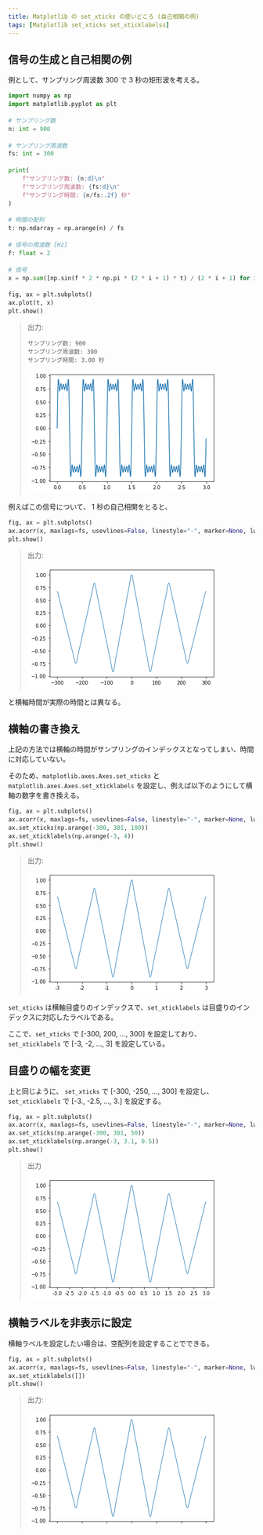 ```yaml
---
title: Matplotlib の set_xticks の使いどころ (自己相関の例)
tags: [Matplotlib set_xticks set_xticklabelss]
---
```


## 信号の生成と自己相関の例
例として、サンプリング周波数 300 で 3 秒の矩形波を考える。

```py
import numpy as np
import matplotlib.pyplot as plt

# サンプリング数
n: int = 900

# サンプリング周波数
fs: int = 300

print(
    f"サンプリング数: {n:d}\n"
    f"サンプリング周波数: {fs:d}\n"
    f"サンプリング時間: {n/fs:.2f} 秒"
)

# 時間の配列
t: np.ndarray = np.arange(n) / fs

# 信号の周波数 [Hz]
f: float = 2

# 信号
x = np.sum([np.sin(f * 2 * np.pi * (2 * i + 1) * t) / (2 * i + 1) for i in range(5)], axis=0)

fig, ax = plt.subplots()
ax.plot(t, x)
plt.show()
```

> 出力:
> 
> ```
> サンプリング数: 900
> サンプリング周波数: 300
> サンプリング時間: 3.00 秒
> ```
> 
> ![signal](signal.png)

例えばこの信号について、
1 秒の自己相関をとると、

```py
fig, ax = plt.subplots()
ax.acorr(x, maxlags=fs, usevlines=False, linestyle="-", marker=None, lw=1)
plt.show()
```

> 出力:
> 
> ![acorr](acorr.png)

と横軸時間が実際の時間とは異なる。

## 横軸の書き換え
上記の方法では横軸の時間がサンプリングのインデックスとなってしまい、時間に対応していない。

そのため、`matplotlib.axes.Axes.set_xticks` と `matplotlib.axes.Axes.set_xticklabels` を設定し、例えば以下のようにして横軸の数字を書き換える。

```py
fig, ax = plt.subplots()
ax.acorr(x, maxlags=fs, usevlines=False, linestyle="-", marker=None, lw=1)
ax.set_xticks(np.arange(-300, 301, 100))
ax.set_xticklabels(np.arange(-3, 4))
plt.show()
```

> 出力:
> 
> ![acorr](acorr-01.png)

`set_xticks` は横軸目盛りのインデックスで、`set_xticklabels` は目盛りのインデックスに対応したラベルである。

ここで、`set_xticks` で [-300, 200, ..., 300] を設定しており、
`set_xticklabels` で [-3, -2, ..., 3] を設定している。

## 目盛りの幅を変更
上と同じように、
`set_xticks` で [-300, -250, ..., 300] を設定し、
`set_xticklabels` で [-3., -2.5, ..., 3.] を設定する。

```py
fig, ax = plt.subplots()
ax.acorr(x, maxlags=fs, usevlines=False, linestyle="-", marker=None, lw=1)
ax.set_xticks(np.arange(-300, 301, 50))
ax.set_xticklabels(np.arange(-3, 3.1, 0.5))
plt.show()
```

> 出力
> 
> ![acorr](acorr-03.png)

## 横軸ラベルを非表示に設定
横軸ラベルを設定したい場合は、空配列を設定することでできる。

```py
fig, ax = plt.subplots()
ax.acorr(x, maxlags=fs, usevlines=False, linestyle="-", marker=None, lw=1)
ax.set_xticklabels([])
plt.show()
```

> 出力:
> 
> ![acorr](acorr-02.png)

